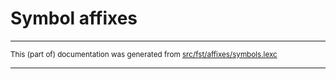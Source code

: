 
# Symbol affixes

* * *

<small>This (part of) documentation was generated from [src/fst/affixes/symbols.lexc](https://github.com/giellalt/lang-mhr/blob/main/src/fst/affixes/symbols.lexc)</small>

---

